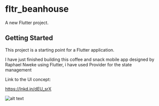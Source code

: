 # fltr_beanhouse

A new Flutter project.

## Getting Started

This project is a starting point for a Flutter application.

I have just finished building this coffee and snack mobile app designed by Raphael Nweke using Flutter, i have used Provider for the state management

Link to the UI concept:

https://lnkd.in/dEU_srX

![alt text](https://i.ibb.co/1vDXD04/Screenshot-20190917-200320.jpg)
